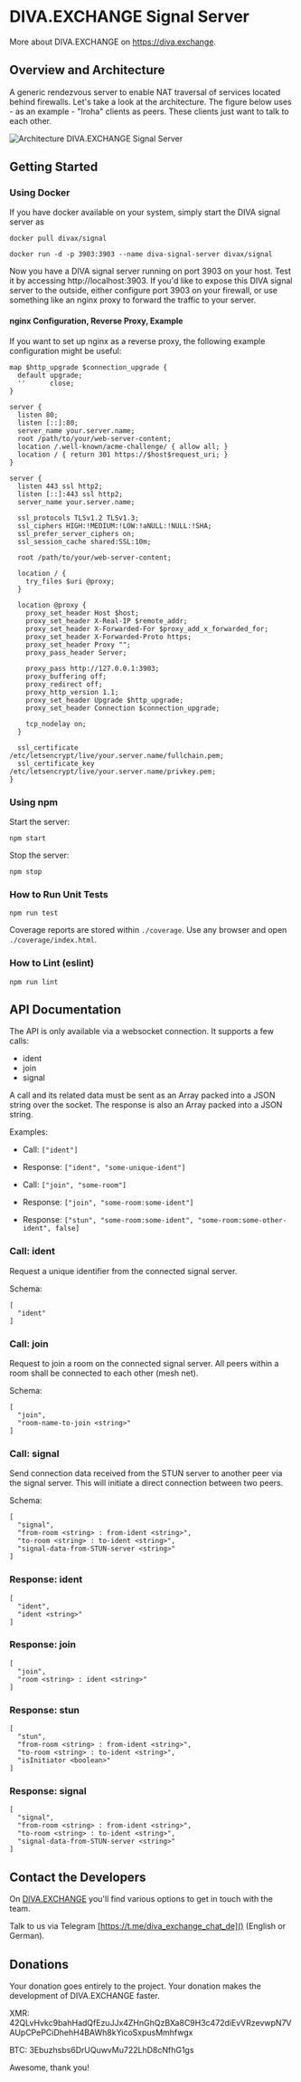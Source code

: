 # DIVA.EXCHANGE Signal Server

More about DIVA.EXCHANGE on https://diva.exchange.

## Overview and Architecture
A generic rendezvous server to enable NAT traversal of services located behind firewalls. Let's take a look at the architecture. The figure below uses - as an example - "Iroha" clients as peers. These clients just want to talk to each other.

![Architecture DIVA.EXCHANGE Signal Server](https://www.diva.exchange/wp-content/uploads/2020/05/diva-webrtc-iroha-700x700.jpg)

## Getting Started

### Using Docker
If you have docker available on your system, simply start the DIVA signal server as

    docker pull divax/signal

    docker run -d -p 3903:3903 --name diva-signal-server divax/signal
    
Now you have a DIVA signal server running on port 3903 on your host. Test it by accessing http://localhost:3903. If you'd like to expose this DIVA signal server to the outside, either configure port 3903 on your firewall, or use something like an nginx proxy to forward the traffic to your server.

#### nginx Configuration, Reverse Proxy, Example
If you want to set up nginx as a reverse proxy, the following example configuration might be useful:

    map $http_upgrade $connection_upgrade {
      default upgrade;
      ''      close;
    }
    
    server {
      listen 80;
      listen [::]:80;
      server_name your.server.name;
      root /path/to/your/web-server-content;
      location /.well-known/acme-challenge/ { allow all; }
      location / { return 301 https://$host$request_uri; }
    }
    
    server {
      listen 443 ssl http2;
      listen [::]:443 ssl http2;
      server_name your.server.name;
    
      ssl_protocols TLSv1.2 TLSv1.3;
      ssl_ciphers HIGH:!MEDIUM:!LOW:!aNULL:!NULL:!SHA;
      ssl_prefer_server_ciphers on;
      ssl_session_cache shared:SSL:10m;
    
      root /path/to/your/web-server-content;
    
      location / {
        try_files $uri @proxy;
      }
    
      location @proxy {
        proxy_set_header Host $host;
        proxy_set_header X-Real-IP $remote_addr;
        proxy_set_header X-Forwarded-For $proxy_add_x_forwarded_for;
        proxy_set_header X-Forwarded-Proto https;
        proxy_set_header Proxy "";
        proxy_pass_header Server;
    
        proxy_pass http://127.0.0.1:3903;
        proxy_buffering off;
        proxy_redirect off;
        proxy_http_version 1.1;
        proxy_set_header Upgrade $http_upgrade;
        proxy_set_header Connection $connection_upgrade;
    
        tcp_nodelay on;
      }
    
      ssl_certificate /etc/letsencrypt/live/your.server.name/fullchain.pem;
      ssl_certificate_key /etc/letsencrypt/live/your.server.name/privkey.pem;
    }


### Using npm 
Start the  server:

    npm start
    
Stop the server:

    npm stop

### How to Run Unit Tests
    npm run test

Coverage reports are stored within `./coverage`. Use any browser and open `./coverage/index.html`.

### How to Lint (eslint)
    npm run lint

## API Documentation

The API is only available via a websocket connection. It supports a few calls:
* ident
* join
* signal

A call and its related data must be sent as an Array packed into a JSON string over the socket. The response is also an Array packed into a JSON string.

Examples:

* Call: `["ident"]`
* Response: `["ident", "some-unique-ident"]`


* Call: `["join", "some-room"]`
* Response: `["join", "some-room:some-ident"]`
* Response: `["stun", "some-room:some-ident", "some-room:some-other-ident", false]`


### Call: ident

Request a unique identifier from the connected signal server.

Schema:

    [
      "ident"
    ]

### Call: join

Request to join a room on the connected signal server. All peers within a room shall be connected to each other (mesh net).

Schema:

    [
      "join", 
      "room-name-to-join <string>"
    ]

### Call: signal

Send connection data received from the STUN server to another peer via the signal server. This will initiate a direct connection between two peers.

Schema:

    [
      "signal",
      "from-room <string> : from-ident <string>",
      "to-room <string> : to-ident <string>",
      "signal-data-from-STUN-server <string>"
    ]

### Response: ident

    [
      "ident", 
      "ident <string>"
    ]

### Response: join

    [
      "join", 
      "room <string> : ident <string>"
    ]

### Response: stun
    [
      "stun",
      "from-room <string> : from-ident <string>",
      "to-room <string> : to-ident <string>",
      "isInitiator <boolean>"
    ]

### Response: signal

    [
      "signal",
      "from-room <string> : from-ident <string>",
      "to-room <string> : to-ident <string>",
      "signal-data-from-STUN-server <string>"
    ]

## Contact the Developers

On [DIVA.EXCHANGE](https://www.diva.exchange) you'll find various options to get in touch with the team. 

Talk to us via Telegram [https://t.me/diva_exchange_chat_de]() (English or German).

## Donations

Your donation goes entirely to the project. Your donation makes the development of DIVA.EXCHANGE faster.

XMR: 42QLvHvkc9bahHadQfEzuJJx4ZHnGhQzBXa8C9H3c472diEvVRzevwpN7VAUpCPePCiDhehH4BAWh8kYicoSxpusMmhfwgx

BTC: 3Ebuzhsbs6DrUQuwvMu722LhD8cNfhG1gs

Awesome, thank you!

